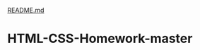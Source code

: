 [README.md](https://github.com/donald1988/HTML-CSS-Homework-master/files/7062968/README.md)
# HTML-CSS-Homework-master
